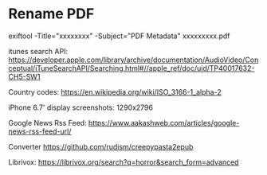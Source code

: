 #  Rename PDF

exiftool -Title="xxxxxxxx" -Subject="PDF Metadata" xxxxxxxxx.pdf


itunes search API:
https://developer.apple.com/library/archive/documentation/AudioVideo/Conceptual/iTuneSearchAPI/Searching.html#//apple_ref/doc/uid/TP40017632-CH5-SW1

Country codes:
https://en.wikipedia.org/wiki/ISO_3166-1_alpha-2

iPhone 6.7' display screenshots:
1290x2796

Google News Rss Feed:
https://www.aakashweb.com/articles/google-news-rss-feed-url/

Converter
https://github.com/rudism/creepypasta2epub

Librivox:
https://librivox.org/search?q=horror&search_form=advanced
